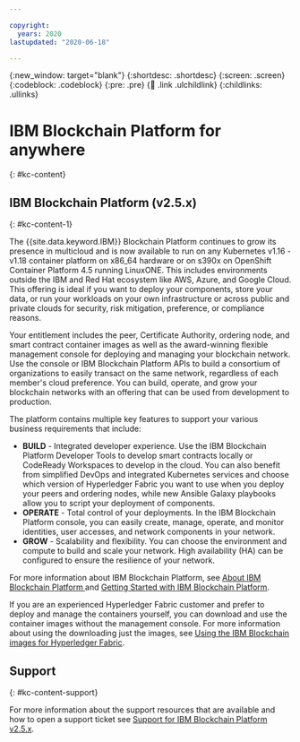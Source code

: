 ```yaml
---

copyright:
  years: 2020
lastupdated: "2020-06-18"

---
```


{:new_window: target="blank"}
{:shortdesc: .shortdesc}
{:screen: .screen}
{:codeblock: .codeblock}
{:pre: .pre}
{:child: .link .ulchildlink}
{:childlinks: .ullinks}


# IBM Blockchain Platform for anywhere
{: #kc-content}

## IBM Blockchain Platform (v2.5.x)
{: #kc-content-1}

The {{site.data.keyword.IBM}} Blockchain Platform continues to grow its presence in multicloud and is now available to run on any Kubernetes v1.16 - v1.18 container platform on x86_64 hardware or on s390x on OpenShift Container Platform 4.5 running LinuxONE. This includes environments outside the IBM and Red Hat ecosystem like AWS, Azure, and Google Cloud. This offering is ideal if you want to deploy your components, store your data, or run your workloads on your own infrastructure or across public and private clouds for security, risk mitigation, preference, or compliance reasons.

Your entitlement includes the peer, Certificate Authority, ordering node, and smart contract container images as well as the award-winning flexible management console for deploying and managing your blockchain network. Use the console or IBM Blockchain Platform APIs to build a consortium of organizations to easily transact on the same network, regardless of each member's cloud preference. You can build, operate, and grow your blockchain networks with an offering that can be used from development to production.

The platform contains multiple key features to support your various business requirements that include:
- **BUILD** - Integrated developer experience. Use the IBM Blockchain Platform Developer Tools to develop smart contracts locally or CodeReady Workspaces to develop in the cloud. You can also benefit from simplified DevOps and integrated Kubernetes services and choose which version of Hyperledger Fabric you want to use when you deploy your peers and ordering nodes, while new Ansible Galaxy playbooks allow you to script your deployment of components.
- **OPERATE** - Total control of your deployments. In the IBM Blockchain Platform console, you can easily create, manage, operate, and monitor identities, user accesses, and network components in your network.
- **GROW** - Scalability and flexibility. You can choose the environment and compute to build and scale your network. High availability (HA) can be configured to ensure the resilience of your network.

For more information about IBM Blockchain Platform, see [About IBM Blockchain Platform ](https://cloud.ibm.com/docs/blockchain-sw-251?topic=blockchain-sw-251-console-ocp-about)
and [Getting Started with IBM Blockchain Platform](https://cloud.ibm.com/docs/blockchain-sw-251?topic=blockchain-sw-251-get-started-console-ocp).

If you are an experienced Hyperledger Fabric customer and prefer to deploy and manage the containers yourself, you can download and use the container images without the management console.
For more information about using the downloading just the images, see [Using the IBM Blockchain images for Hyperledger Fabric](https://cloud.ibm.com/docs/blockchain-sw-251?topic=blockchain-sw-251-blockchain-images).

## Support
{: #kc-content-support}

For more information about the support resources that are available and how to open a support ticket see [Support for IBM Blockchain Platform v2.5.x](https://www.ibm.com/support/pages/node/1072956).
